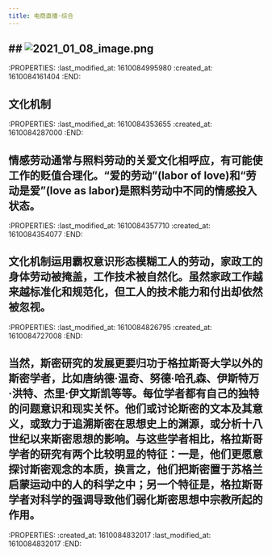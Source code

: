 ```yaml
---
title: 电商直播·综合
---
```


## ## ![2021_01_08_image.png](https://cdn.logseq.com/%2F93885275-2911-4413-ad42-50e105250c9a0b3beef0-ac17-48a5-b2af-cd73231c5f9e2021_01_08_image.png?Expires=4763684167&Signature=Jb4O2sntQgrUZ5ixn2EFy2HeKqz74~e4gPlrZ92zZJooAMI9DQyQIvL-3yKIQQbae2BpV~mhEpc2LYUt2LA5rhn68B-dQfuX7DQ8lmKVhcTOsn1vqu5xvK5f4XfxcVgidLf8OPSN0aNaRg4EnXRnbtezazwx9PoShML-R32qces9oOOMNKYuqh4pcRfvPKS~PsrMpz2Dy9H2N6U0iOSot7jgqJ99k1kL5K~yaxVxAK~hL1lWHScvblZe0UWbjgPSf6Hp9EJyc5AQZM6b8JMmdIuWh52~FOBJqMhR3CuHx-yuXHODlDfrV44Y0FCls1rs7gREETPC6SkigmbHMKZXqw__&Key-Pair-Id=APKAJE5CCD6X7MP6PTEA)
:PROPERTIES:
:last_modified_at: 1610084995980
:created_at: 1610084161404
:END:
## 文化机制
:PROPERTIES:
:last_modified_at: 1610084353655
:created_at: 1610084287000
:END:
## 情感劳动通常与照料劳动的关爱文化相呼应，有可能使工作的贬值合理化。“爱的劳动”(labor of love)和“劳动是爱”(love as labor)是照料劳动中不同的情感投入状态。
:PROPERTIES:
:last_modified_at: 1610084357710
:created_at: 1610084354077
:END:
## 文化机制运用霸权意识形态模糊工人的劳动，家政工的身体劳动被掩盖，工作技术被自然化。虽然家政工作越来越标准化和规范化，但工人的技术能力和付出却依然被忽视。
:PROPERTIES:
:last_modified_at: 1610084826795
:created_at: 1610084727008
:END:
## 当然，斯密研究的发展更要归功于格拉斯哥大学以外的斯密学者，比如唐纳德·温奇、努德·哈孔森、伊斯特万·洪特、杰里·伊文斯凯等等。每位学者都有自己的独特的问题意识和现实关怀。他们或讨论斯密的文本及其意义，或致力于追溯斯密在思想史上的渊源，或分析十八世纪以来斯密思想的影响。与这些学者相比，格拉斯哥学者的研究有两个比较明显的特征：一是，他们更愿意探讨斯密观念的本质，换言之，他们把斯密置于苏格兰启蒙运动中的人的科学之中；另一个特征是，格拉斯哥学者对科学的强调导致他们弱化斯密思想中宗教所起的作用。
:PROPERTIES:
:created_at: 1610084832017
:last_modified_at: 1610084832017
:END:
##
